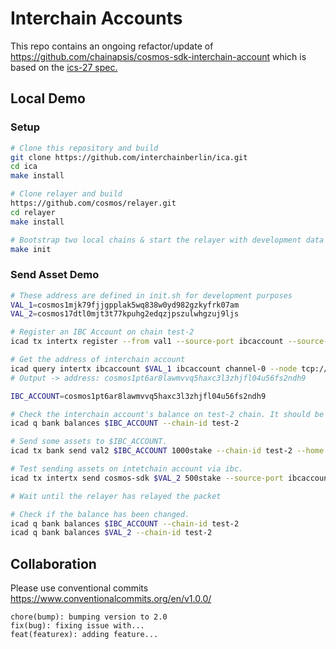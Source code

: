 # Interchain Accounts
This repo contains an ongoing refactor/update of https://github.com/chainapsis/cosmos-sdk-interchain-account which is based on the [ics-27 spec.](https://github.com/cosmos/ics/tree/master/spec/ics-027-interchain-accounts)

## Local Demo

### Setup

```bash
# Clone this repository and build
git clone https://github.com/interchainberlin/ica.git
cd ica
make install 

# Clone relayer and build
https://github.com/cosmos/relayer.git
cd relayer
make install

# Bootstrap two local chains & start the relayer with development data
make init
```

### Send Asset Demo

```bash
# These address are defined in init.sh for development purposes
VAL_1=cosmos1mjk79fjjgpplak5wq838w0yd982gzkyfrk07am
VAL_2=cosmos17dtl0mjt3t77kpuhg2edqzjpszulwhgzuj9ljs

# Register an IBC Account on chain test-2 
icad tx intertx register --from val1 --source-port ibcaccount --source-channel channel-0 --chain-id test-1 --gas 90000 --home ./data/test-1 --node tcp://localhost:16657

# Get the address of interchain account
icad query intertx ibcaccount $VAL_1 ibcaccount channel-0 --node tcp://localhost:16657
# Output -> address: cosmos1pt6ar8lawmvvq5haxc3l3zhjfl04u56fs2ndh9

IBC_ACCOUNT=cosmos1pt6ar8lawmvvq5haxc3l3zhjfl04u56fs2ndh9

# Check the interchain account's balance on test-2 chain. It should be empty.
icad q bank balances $IBC_ACCOUNT --chain-id test-2

# Send some assets to $IBC_ACCOUNT.
icad tx bank send val2 $IBC_ACCOUNT 1000stake --chain-id test-2 --home ./data/test-2 --node tcp://localhost:26657

# Test sending assets on intetchain account via ibc.
icad tx intertx send cosmos-sdk $VAL_2 500stake --source-port ibcaccount --source-channel channel-0 --chain-id test-1 --gas 90000 --home ./data/test-1 --node tcp://localhost:16657 --from val1

# Wait until the relayer has relayed the packet

# Check if the balance has been changed.
icad q bank balances $IBC_ACCOUNT --chain-id test-2
icad q bank balances $VAL_2 --chain-id test-2
```


## Collaboration

Please use conventional commits  https://www.conventionalcommits.org/en/v1.0.0/

```
chore(bump): bumping version to 2.0
fix(bug): fixing issue with...
feat(featurex): adding feature...
```



